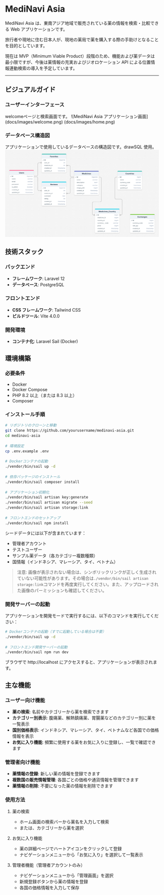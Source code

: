 # MediNavi Asia

MediNavi Asia は、東南アジア地域で販売されている薬の情報を検索・比較できる Web アプリケーションです。

旅行者や現地に住む日本人が、現地の薬局で薬を購入する際の手助けとなることを目的としています。

現在は MVP（Minimum Viable Product）段階のため、機能および薬データは最小限ですが、今後は薬情報の充実およびジオロケーション API による位置情報連動検索の導入を予定しています。

---

## ビジュアルガイド

### ユーザーインターフェース

welcomeページと検索画面です。
![MediNavi Asia アプリケーション画面]
(docs/images/welcome.png)
(docs/images/home.png)

### データベース構造図

アプリケーションで使用しているデータベースの構造図です。drawSQL 使用。
![MediNavi Asia データベース構造](docs/images/database_diagram.png)

## 技術スタック

### バックエンド

- **フレームワーク**: Laravel 12
- **データベース**: PostgreSQL

### フロントエンド

- **CSS フレームワーク**: Tailwind CSS
- **ビルドツール**: Vite 4.0.0

### 開発環境

- **コンテナ化**: Laravel Sail (Docker)

## 環境構築

### 必要条件

- Docker
- Docker Compose
- PHP 8.2 以上（または 8.3 以上）
- Composer

### インストール手順

```bash
# リポジトリのクローンと移動
git clone https://github.com/yourusername/medinavi-asia.git
cd medinavi-asia

# 環境設定
cp .env.example .env

# Dockerコンテナの起動
./vendor/bin/sail up -d

# 依存パッケージのインストール
./vendor/bin/sail composer install

# アプリケーション初期化
./vendor/bin/sail artisan key:generate
./vendor/bin/sail artisan migrate --seed
./vendor/bin/sail artisan storage:link

# フロントエンドのセットアップ
./vendor/bin/sail npm install
```

シードデータには以下が含まれています：

- 管理者アカウント
- テストユーザー
- サンプル薬データ（各カテゴリー複数種類）
- 国情報（インドネシア、マレーシア、タイ、ベトナム）

> 注意: 画像が表示されない場合は、シンボリックリンクが正しく生成されていない可能性があります。その場合は`./vendor/bin/sail artisan storage:link`コマンドを再度実行してください。また、アップロードされた画像のパーミッションも確認してください。

### 開発サーバーの起動

アプリケーションを開発モードで実行するには、以下のコマンドを実行してください：

```bash
# Dockerコンテナの起動（すでに起動している場合は不要）
./vendor/bin/sail up -d

# フロントエンド開発サーバーの起動
./vendor/bin/sail npm run dev
```

ブラウザで http://localhost にアクセスすると、アプリケーションが表示されます。

## 主な機能

### ユーザー向け機能

- **薬の検索**: 名前やカテゴリーから薬を検索できます
- **カテゴリー別表示**: 腹痛薬、解熱鎮痛薬、胃腸薬などのカテゴリー別に薬を一覧表示
- **国別価格表示**: インドネシア、マレーシア、タイ、ベトナムなど各国での価格情報を表示
- **お気に入り機能**: 頻繁に使用する薬をお気に入りに登録し、一覧で確認できます

### 管理者向け機能

- **薬情報の登録**: 新しい薬の情報を登録できます
- **複数国の販売情報管理**: 各国ごとの価格や通貨情報を管理できます
- **薬情報の削除**: 不要になった薬の情報を削除できます

### 使用方法

1. 薬の検索

    - ホーム画面の検索バーから薬名を入力して検索
    - または、カテゴリーから薬を選択

2. お気に入り機能

    - 薬の詳細ページでハートアイコンをクリックして登録
    - ナビゲーションメニューから「お気に入り」を選択して一覧表示

3. 管理者機能（管理者アカウントのみ）
    - ナビゲーションメニューから「管理画面」を選択
    - 新規登録ボタンから薬の情報を登録
    - 各国の価格情報を入力して保存
